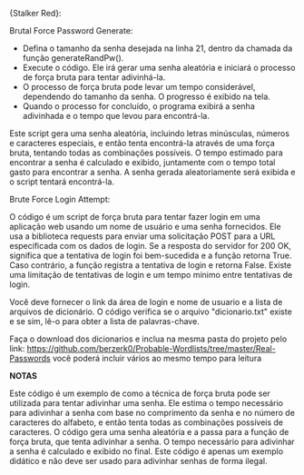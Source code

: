 {Stalker Red}:

Brutal Force Password Generate:

- Defina o tamanho da senha desejada na linha 21, dentro da chamada da função generateRandPw().
- Execute o código. Ele irá gerar uma senha aleatória e iniciará o processo de força bruta para tentar adivinhá-la.
- O processo de força bruta pode levar um tempo considerável, dependendo do tamanho da senha. O progresso é exibido na tela.
- Quando o processo for concluído, o programa exibirá a senha adivinhada e o tempo que levou para encontrá-la.

Este script gera uma senha aleatória, incluindo letras minúsculas, números e caracteres especiais, e então tenta encontrá-la através de uma força bruta, tentando todas as combinações possíveis. O tempo estimado para encontrar a senha é calculado e exibido, juntamente com o tempo total gasto para encontrar a senha.
A senha gerada aleatoriamente será exibida e o script tentará encontrá-la.


Brute Force Login Attempt:

O código é um script de força bruta para tentar fazer login em uma aplicação web usando um nome de usuário e uma senha fornecidos. Ele usa a biblioteca requests para enviar uma solicitação POST para a URL especificada com os dados de login. Se a resposta do servidor for 200 OK, significa que a tentativa de login foi bem-sucedida e a função retorna True. Caso contrário, a função registra a tentativa de login e retorna False. Existe uma limitação de tentativas de login e um tempo mínimo entre tentativas de login.

Você deve fornecer o link da área de login e nome de usuario e a lista de arquivos de dicionário. O código verifica se o arquivo "dicionario.txt" existe e se sim, lê-o para obter a lista de palavras-chave.

Faça o download dos dicionarios e inclua na mesma pasta do projeto pelo link: https://github.com/berzerk0/Probable-Wordlists/tree/master/Real-Passwords 
você poderá incluir vários ao mesmo tempo para leitura

**NOTAS**

Este código é um exemplo de como a técnica de força bruta pode ser utilizada para tentar adivinhar uma senha. Ele estima o tempo necessário para adivinhar a senha com base no comprimento da senha e no número de caracteres do alfabeto, e então tenta todas as combinações possíveis de caracteres. O código gera uma senha aleatória e a passa para a função de força bruta, que tenta adivinhar a senha. O tempo necessário para adivinhar a senha é calculado e exibido no final. 
Este código é apenas um exemplo didático e não deve ser usado para adivinhar senhas de forma ilegal.